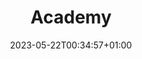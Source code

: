 ---
weight: 100
title: "Academy"
description: "Example of a folder at the root of the content tree (under `/docs`)"
icon: "folder"
date: "2023-05-22T00:34:57+01:00"
lastmod: "2023-05-22T00:34:57+01:00"
draft: false
---